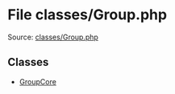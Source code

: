 File classes/Group.php
=========

Source: [classes/Group.php](https://github.com/PrestaShop/PrestaShop/blob/1.5.0.3/classes/Group.php)


Classes
-------

* [GroupCore](class.GroupCore.md)

